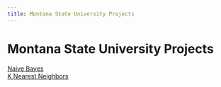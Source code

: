 ```yaml
---
title: Montana State University Projects
---
```

<h1>Montana State University Projects</h1>

[Naive Bayes](/csci_447/naive_bayes.md)\
[K Nearest Neighbors](/csci_447/k_nearest_neighbors.md)
